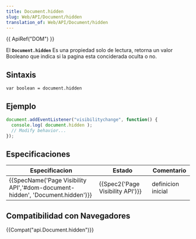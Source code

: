 ```yaml
---
title: Document.hidden
slug: Web/API/Document/hidden
translation_of: Web/API/Document/hidden
---
```

{{ ApiRef("DOM") }}

El **`Document.hidden`** Es una propiedad solo de lectura, retorna un valor Booleano que indica si la pagina esta conciderada oculta o no.

## Sintaxis

    var boolean = document.hidden

## Ejemplo

```js
document.addEventListener("visibilitychange", function() {
  console.log( document.hidden );
  // Modify behavior...
});
```

## Especificaciones

| Especificacion                                                                                           | Estado                                       | Comentario         |
| -------------------------------------------------------------------------------------------------------- | -------------------------------------------- | ------------------ |
| {{SpecName('Page Visibility API','#dom-document-hidden', 'Document.hidden')}} | {{Spec2('Page Visibility API')}} | definicion inicial |

## Compatibilidad con Navegadores

{{Compat("api.Document.hidden")}}
